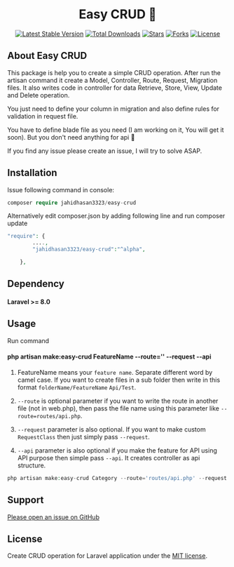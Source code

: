 <h1 align="center">Easy CRUD 🙂</h1>

<p align="center">
<a href="https://packagist.org/packages/jahid/laravel-easy-crud"><img src="https://img.shields.io/packagist/v/jahid/laravel-easy-crud" alt="Latest Stable Version"></a>
<a href="https://packagist.org/packages/jahid/laravel-easy-crud"><img src="https://img.shields.io/packagist/dt/jahid/laravel-easy-crud" alt="Total Downloads"></a>
<a href="https://packagist.org/packages/jahid/laravel-easy-crud"><img src="https://img.shields.io/github/stars/jahidhasan3323/easy-crud" alt="Stars"></a>
<a href="https://packagist.org/packages/jahid/laravel-easy-crud"><img src="https://img.shields.io/github/forks/jahidhasan3323/easy-crud" alt="Forks"></a>
<a href="https://packagist.org/packages/jahid/laravel-easy-crud"><img src="https://img.shields.io/packagist/l/jahid/laravel-easy-crud" alt="License"></a>
</p>

## About Easy CRUD
This package is help you to create a simple CRUD operation. After run the artisan command it create a Model, Controller, Route, Request, Migration files. It also writes code in controller for data Retrieve, Store, View, Update and Delete operation.

You just need to define your column in migration and also define rules for validation in request file.

You have to define blade file as you need (I am working on it, You will get it soon). But you don't need anything for api 🙂

If you find any issue please create an issue, I will try to solve ASAP.

## Installation

Issue following command in console:

```php
composer require jahidhasan3323/easy-crud
```

Alternatively edit composer.json by adding following line and run composer update

```php
"require": {
		....,
		"jahidhasan3323/easy-crud":"^alpha",

	},

```
## Dependency

#### Laravel >= 8.0

## Usage

Run command 
#### php artisan make:easy-crud FeatureName --route='' --request --api
1. FeatureName means your `feature name`. Separate different word by camel case. If you want to create files in a sub folder then write in this format ``folderName/FeatureName`` `Api/Test`. 


2. `--route` is optional parameter if you want to write the route in another file (not in web.php), then pass the file name using this parameter like `--route=routes/api.php`.


3. `--request` parameter is also optional. If you want to make custom ``RequestClass`` then just simply pass `--request`. 


4. `--api` parameter is also optional if you make the feature for API using API purpose then simple pass `--api`. It creates controller as api structure.
```php 
php artisan make:easy-crud Category --route='routes/api.php' --request --api 
```

## Support

[Please open an issue on GitHub](https://github.com/jahidhasan3323/easy-crud/issues)


## License

Create CRUD operation for Laravel application under the [MIT license](https://opensource.org/licenses/MIT).
